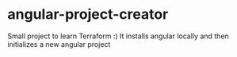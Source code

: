 # angular-project-creator
Small project to learn Terraform :) It installs angular locally and then initializes a new angular project
